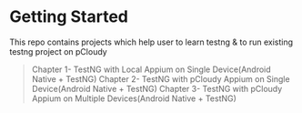 # Getting Started

This repo contains projects which help user to learn testng & to run existing testng project on pCloudy
>Chapter 1- TestNG with Local Appium on Single Device(Android Native + TestNG)
>Chapter 2- TestNG with pCloudy Appium on Single Device(Android Native + TestNG)
>Chapter 3- TestNG with pCloudy Appium on Multiple Devices(Android Native + TestNG)

